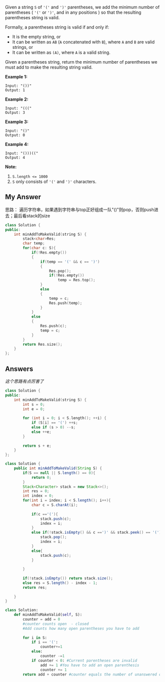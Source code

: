 Given a string `S` of `'('` and `')'` parentheses, we add the minimum number of parentheses ( `'('` or `')'`, and in any positions ) so that the resulting parentheses string is valid.

Formally, a parentheses string is valid if and only if:

- It is the empty string, or
- It can be written as `AB` (`A` concatenated with `B`), where `A` and `B` are valid strings, or
- It can be written as `(A)`, where `A` is a valid string.

Given a parentheses string, return the minimum number of parentheses we must add to make the resulting string valid.

 

**Example 1:**

```
Input: "())"
Output: 1
```

**Example 2:**

```
Input: "((("
Output: 3
```

**Example 3:**

```
Input: "()"
Output: 0
```

**Example 4:**

```
Input: "()))(("
Output: 4
```

 

**Note:**

1. `S.length <= 1000`
2. `S` only consists of `'('` and `')'` characters.





## My Answer

思路： 遍历字符串，如果遇到字符串与top正好组成一队"()"则pop，否则push进去；最后看stack的size

```c++
class Solution {
public:
    int minAddToMakeValid(string S) {
        stack<char>Res;
        char temp;
        for(char c: S){
            if(!Res.empty())
            {
                if(temp == '(' && c == ')')
                {
                    Res.pop();
                    if(!Res.empty())
                        temp = Res.top();
                }
                else
                {
                    temp = c;
                    Res.push(temp);
                }
            }
            else
            {
                Res.push(c);
                temp = c;
            }
        }
        return Res.size();
    }
};
```





## Answers

*这个思路有点厉害了*

```c++
class Solution {
public:
    int minAddToMakeValid(string S) {
        int s = 0;
        int e = 0;
        
        for (int i = 0; i < S.length(); ++i) {
            if (S[i] == '(') ++s;
            else if (s > 0) --s;
            else ++e;
        }
        
        return s + e;
    }
};
```





```java
class Solution {
    public int minAddToMakeValid(String S) {
        if(S == null || S.length() == 0){
            return 0; 
        }
        Stack<Character> stack = new Stack<>();
        int res = 0; 
        int index = 0; 
        for(int i = index; i < S.length(); i++){
            char c = S.charAt(i);
           
            if(c =='('){
                stack.push(c);
                index = i; 
            }
            else if(!stack.isEmpty() && c ==')' && stack.peek() == '('){
                stack.pop();
                index = i; 
            }
            else{
                stack.push(c);
            }
             
        }
        
        if(!stack.isEmpty()) return stack.size();
        else res = S.length() - index - 1; 
        return res; 
        
    }
}
```



```python
class Solution:
    def minAddToMakeValid(self, S):
        counter = add = 0 
		#counter counts open  - closed
		#Add counts how many open parentheses you have to add
		
        for i in S:
            if i == '(':
                counter+=1
            else:
                counter -=1
            if counter < 0: #Current parentheses are invalid
                add += 1 #You have to add an open parenthesis
                counter += 1
        return add + counter #counter equals the number of unanswered open parentheses
```

